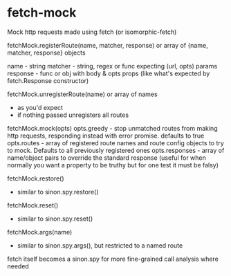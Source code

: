 # fetch-mock
Mock http requests made using fetch (or isomorphic-fetch)

fetchMock.registerRoute(name, matcher, response) or array of {name, matcher, response} objects

name - string
matcher - string, regex or func expecting (url, opts) params
response - func or obj with body & opts props (like what's expected by fetch.Response constructor)

fetchMock.unregisterRoute(name) or array of names
 - as you'd expect
 - if nothing passed unregisters all routes

fetchMock.mock(opts)
opts.greedy - stop unmatched routes from making http requests, responding instead with error promise. defaults to true
opts.routes - array of registered route names and route config objects to try to mock. Defaults to all previously registered ones
opts.responses - array of name/object pairs to override the standard response (useful for when normally you want a property to be truthy but for one test it must be falsy)

fetchMock.restore()
- similar to sinon.spy.restore()

fetchMock.reset()
- similar to sinon.spy.reset()

fetchMock.args(name)
- similar to sinon.spy.args(), but restricted to a named route

fetch itself becomes a sinon.spy for more fine-grained call analysis where needed